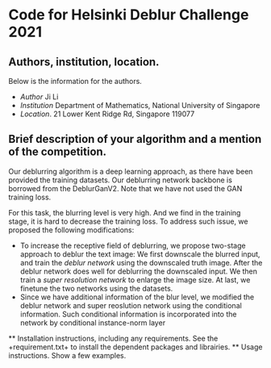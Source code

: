 # Code for Helsinki Deblur Challenge 2021
## Authors, institution, location.
Below is the information for the authors.
 + *Author*       Ji Li
 + *Institution*  Department of Mathematics, National University of Singapore
 + *Location*.    21 Lower Kent Ridge Rd, Singapore 119077    
## Brief description of your algorithm and a mention of the competition.
 Our deblurring algorithm is a deep learning approach, as there have been provided the training datasets. Our deblurring network backbone is borrowed from the DeblurGanV2. Note that we have not used the GAN training loss. 
 
 For this task, the blurring level is very high. And we find in the training stage, it is hard to decrease the training loss. To address such issue, we proposed the following modifications:
 + To increase the receptive field of deblurring, we propose two-stage approach to deblur the text image: We first downscale the blurred input, and train the *deblur network* using the downscaled truth image. After the deblur network does well for deblurring the downscaled input. We then train a *super resolution network* to enlarge the image size. At last, we finetune the two networks using the datasets.
 + Since we have additional information of the blur level, we modified the deblur network and super reoslution network using the conditional information. Such conditional information is incorporated into the network by conditional instance-norm layer

** Installation instructions, including any requirements.
See the +requirement.txt+ to install the dependent packages and librairies.
** Usage instructions.
Show a few examples.

